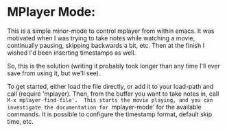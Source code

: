 MPlayer Mode:
=============

This is a simple minor-mode to control mplayer from within emacs. It was motivated when I was trying to take notes while watching a movie, continually pausing, skipping backwards a bit, etc.  Then at the finish I wished I'd been inserting timestamps as well.

So, this is the solution (writing it probably took longer than any time I'll ever save from using it, but we'll see).

To get started, either load the file directly, or add it to your load-path and call (require 'mplayer).  Then, from the buffer you want to take notes in, call `M-x mplayer-find-file'.  This starts the movie playing, and you can investigate the documentation for `mplayer-mode' for the available commands.  It is possible to configure the timestamp format, default skip time, etc.
